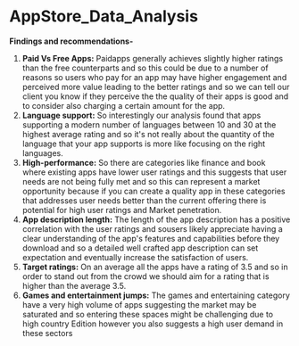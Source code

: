 # AppStore_Data_Analysis

**Findings and recommendations-**
1. **Paid Vs Free Apps:** Paidapps generally achieves slightly higher ratings than the free counterparts and so this could be due to a number of reasons so users who pay for an app may have higher engagement and perceived more value leading to the better ratings and so we can tell our client you know if they perceive the the quality of their apps is good and to consider also charging a certain amount for the app.
2. **Language support:** So interestingly our analysis found that apps supporting a modern number of languages between 10 and 30 at the highest average rating and so it's not really about the quantity of the language that your app supports is more like focusing on the right languages.
3. **High-performance:** So there are categories like finance and book where existing apps have lower user ratings and this suggests that user needs are not being fully met and so this can represent a market opportunity because if you can create a quality app in these categories that addresses user needs better than the current offering there is potential for high user ratings and Market penetration.
4. **App description length:** The length of the app description has a positive correlation with the user ratings and sousers likely appreciate having a clear understanding of the app's features and capabilities before they download and so a detailed well crafted app description can set expectation and eventually increase the satisfaction of users.
5. **Target ratings:** On an average all the apps have a rating of 3.5 and so in order to stand out from the crowd we should aim for a rating that is higher than the average 3.5.
6. **Games and entertainment jumps:** The games and entertaining category have a very high volume of apps suggesting the market may be saturated and so entering these spaces might be challenging due to high country Edition however you also suggests a high user demand in these sectors
